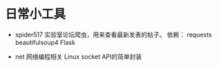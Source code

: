 # 日常小工具

+ spider517
	实验室论坛爬虫，用来查看最新发表的帖子。
	依赖：
	requests
	beautifulsoup4
	Flask

+ net
	网络编程相关
	Linux socket API的简单封装
